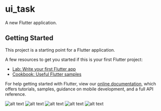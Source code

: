 # ui_task

A new Flutter application.

## Getting Started

This project is a starting point for a Flutter application.

A few resources to get you started if this is your first Flutter project:

- [Lab: Write your first Flutter app](https://flutter.dev/docs/get-started/codelab)
- [Cookbook: Useful Flutter samples](https://flutter.dev/docs/cookbook)

For help getting started with Flutter, view our
[online documentation](https://flutter.dev/docs), which offers tutorials,
samples, guidance on mobile development, and a full API reference.

![alt text](https://github.com/mohamedsamirmohamedsalem/ui_task/blob/main/Screen%20Shot%202020-10-27%20at%2012.15.27%20PM.png)
![alt text](https://github.com/mohamedsamirmohamedsalem/ui_task/blob/main/Screen%20Shot%202020-10-27%20at%2012.16.10%20PM.png)
![alt text](https://github.com/mohamedsamirmohamedsalem/ui_task/blob/main/Screen%20Shot%202020-10-27%20at%2012.16.24%20PM.png)
![alt text](https://github.com/mohamedsamirmohamedsalem/ui_task/blob/main/Screen%20Shot%202020-10-27%20at%2012.16.44%20PM.png)
![alt text](https://github.com/mohamedsamirmohamedsalem/ui_task/blob/main/Screen%20Shot%202020-10-27%20at%2012.17.05%20PM.png)

